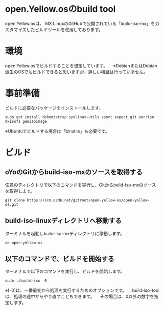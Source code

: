 # open.Yellow.osのbuild tool
open.Yellow.osは、 MX LinuxのGitHubで公開されている「build-iso-mx」をカスタマイズしたビルドツールを使用しております。


# 環境
open.Yellow.osでビルドすることを想定しています。
　※DebianまたはDebian派生のOSでもビルドできると思いますが、詳しい検証は行っていません。



# 事前準備
ビルドに必要なパッケージをインストールします。

`sudo apt install debootstrap syslinux-utils zsync expect git xorriso mkisofs genisoimage`

※Ubuntuでビルドする場合は「binutils」も必要です。

# ビルド
## oYoのGitからbuild-iso-mxのソースを取得する
任意のディレクトリで以下のコマンドを実行し、Gitからbuild-iso-mxのソースを取得します。

`git clone https://scm.osdn.net/gitroot/open-yellow-os/open-yellow-os.git`


## build-iso-linuxディレクトリへ移動する
ターミナルを起動しbuild-iso-mxディレクトリに移動します。

`cd open-yellow-os`


## 以下のコマンドで、ビルドを開始する
ターミナルで以下のコマンドを実行し、ビルドを開始します。

`sudo ./build-iso -0`

※[-0]は、一番最初から処理を実行するためのオプションです。
　build-iso-toolは、処理の途中からやり直すこともできます。
　その場合は、0以外の数字を指定します。 
